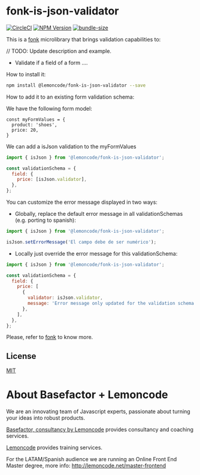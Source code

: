 # fonk-is-json-validator

[![CircleCI](https://badgen.net/github/status/Lemoncode/fonk-is-json-validator/master?icon=circleci&label=circleci)](https://circleci.com/gh/Lemoncode/fonk-is-json-validator/tree/master)
[![NPM Version](https://badgen.net/npm/v/@lemoncode/fonk-is-json-validator?icon=npm&label=npm)](https://www.npmjs.com/package/@lemoncode/fonk-is-json-validator)
[![bundle-size](https://badgen.net/bundlephobia/min/@lemoncode/fonk-is-json-validator)](https://bundlephobia.com/result?p=@lemoncode/fonk-is-json-validator)

This is a [fonk](https://github.com/Lemoncode/fonk) microlibrary that brings validation capabilities to:

// TODO: Update description and example.

- Validate if a field of a form ....

How to install it:

```bash
npm install @lemoncode/fonk-is-json-validator --save
```

How to add it to an existing form validation schema:

We have the following form model:

```
const myFormValues = {
  product: 'shoes',
  price: 20,
}
```

We can add a isJson validation to the myFormValues

```javascript
import { isJson } from '@lemoncode/fonk-is-json-validator';

const validationSchema = {
  field: {
    price: [isJson.validator],
  },
};
```

You can customize the error message displayed in two ways:

- Globally, replace the default error message in all validationSchemas (e.g. porting to spanish):

```javascript
import { isJson } from '@lemoncode/fonk-is-json-validator';

isJson.setErrorMessage('El campo debe de ser numérico');
```

- Locally just override the error message for this validationSchema:

```javascript
import { isJson } from '@lemoncode/fonk-is-json-validator';

const validationSchema = {
  field: {
    price: [
      {
        validator: isJson.validator,
        message: 'Error message only updated for the validation schema',
      },
    ],
  },
};
```

Please, refer to [fonk](https://github.com/Lemoncode/fonk) to know more.

## License

[MIT](./LICENSE)

# About Basefactor + Lemoncode

We are an innovating team of Javascript experts, passionate about turning your ideas into robust products.

[Basefactor, consultancy by Lemoncode](http://www.basefactor.com) provides consultancy and coaching services.

[Lemoncode](http://lemoncode.net/services/en/#en-home) provides training services.

For the LATAM/Spanish audience we are running an Online Front End Master degree, more info: http://lemoncode.net/master-frontend
